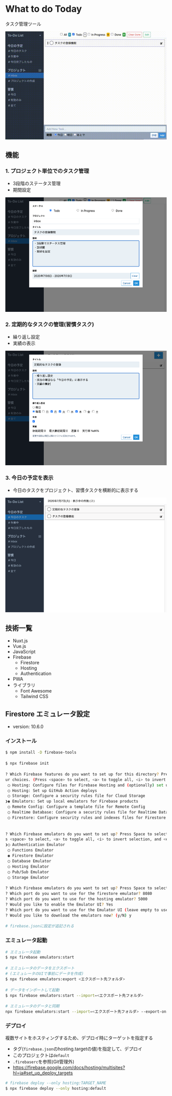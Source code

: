 What to do Today
===
タスク管理ツール

![](./doc/img/demo.gif)



## 機能

### 1. プロジェクト単位でのタスク管理
* 3段階のステータス管理
* 期間設定

![](./doc/img/todolist.png)

### 2. 定期的なタスクの管理(習慣タスク)
* 繰り返し設定
* 実績の表示

![](./doc/img/task.png)

### 3. 今日の予定を表示
* 今日のタスクをプロジェクト、習慣タスクを横断的に表示する

![](./doc/img/today.png)



## 技術一覧

* Nuxt.js
* Vue.js
* JavaScript
* Firebase
  * Firestore
  * Hosting
  * Authentication
* PWA
* ライブラリ
  * Font Awesome
  * Tailwind CSS



## Firestore エミュレータ設定

* version: 10.6.0

### インストール

```bash
$ npm install -D firebase-tools

$ npx firebase init

? Which Firebase features do you want to set up for this directory? Press Space to select features, then Enter to confirm yo
ur choices. (Press <space> to select, <a> to toggle all, <i> to invert selection, and <enter> to proceed)
 ◯ Hosting: Configure files for Firebase Hosting and (optionally) set up GitHub Action deploys
 ◯ Hosting: Set up GitHub Action deploys
 ◯ Storage: Configure a security rules file for Cloud Storage
❯◉ Emulators: Set up local emulators for Firebase products
 ◯ Remote Config: Configure a template file for Remote Config
 ◯ Realtime Database: Configure a security rules file for Realtime Database and (optionally) provision default instance
 ◯ Firestore: Configure security rules and indexes files for Firestore


? Which Firebase emulators do you want to set up? Press Space to select emulators, then Enter to confirm your choices. (Pres
s <space> to select, <a> to toggle all, <i> to invert selection, and <enter> to proceed)
❯◯ Authentication Emulator
 ◯ Functions Emulator
 ◉ Firestore Emulator
 ◯ Database Emulator
 ◯ Hosting Emulator
 ◯ Pub/Sub Emulator
 ◯ Storage Emulator

? Which Firebase emulators do you want to set up? Press Space to select emulators, then Enter to confirm your choices. Firestore Emulator, Hosting Emulator
? Which port do you want to use for the firestore emulator? 8080
? Which port do you want to use for the hosting emulator? 5000
? Would you like to enable the Emulator UI? Yes
? Which port do you want to use for the Emulator UI (leave empty to use any available port)?
? Would you like to download the emulators now? (y/N) y

# firebase.jsonに設定が追記される
```

### エミュレータ起動

```bash
# エミュレータ起動
$ npx firebase emulators:start

# エミュレータのデータをエクスポート
# (エミュレータのUIで事前にデータを作成)
$ npx firebase emulators:export <エクスポート先フォルダ>

# データをインポートして起動
$ npx firebase emulators:start --import=<エクスポート先フォルダ>

# エミュレータのデータと同期
npx firebase emulators:start --import=<エクスポート先フォルダ> --export-on-exit=<エクスポート先フォルダ>
```

### デプロイ

複数サイトをホスティングするため、デプロイ時にターゲットを指定する

* タグ(`firebase.json`のhosting.targetの値)を指定して、デプロイ
* このプロジェクトは`default`
* `.firebaserc`を参照(Git管理外)
* https://firebase.google.com/docs/hosting/multisites?hl=ja#set_up_deploy_targets

```bash
# firebase deploy --only hosting:TARGET_NAME
$ npx firebase deploy --only hosting:default
```